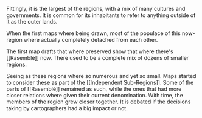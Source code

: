 Fittingly, it is the largest of the regions, with a mix of many cultures and governments. It is common for its inhabitants to refer to anything outside of it as the outer lands.

When the first maps where being drawn, most of the populace of this now-region where actually completely detached from each other.

The first map drafts that where preserved show that where there's [[Rasemblé]] now. There used to be a complete mix of dozens of smaller regions.

Seeing as these regions where so numerous and yet so small. Maps started to consider these as part of the [[Independent Sub-Regions]]. Some of the parts of [[Rasemblé]] remained as such, while the ones that had more closer relations where given their current denomination.
With time, the members of the region grew closer together. It is debated if the decisions taking by cartographers had a big impact or not.
